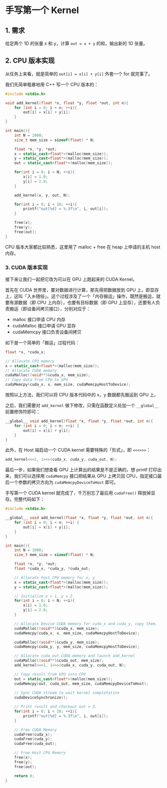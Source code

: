 # 手写第一个 Kernel 

## 1. 需求

给定两个 1D 的张量 x 和 y，计算 `out = x + y` 的和，输出新的 1D 张量。

## 2. CPU 版本实现

从任务上来看，就是简单的 `out[i] = x[i] + y[i]` 外套一个 for 就完事了。

我们先简单粗暴地用 C++ 写一个 CPU 版本的：

```cpp
#include <stdio.h>

void add_kernel(float *x, float *y, float *out, int n){
    for (int i = 0; i < n; ++i){
        out[i] = x[i] + y[i];
    }
}

int main(){
    int N = 1000;
    size_t mem_size = sizeof(float) * N;

    float *x, *y, *out;
    x = static_cast<float*>(malloc(mem_size));
    y = static_cast<float*>(malloc(mem_size));
    out = static_cast<float*>(malloc(mem_size));

    for(int i = 0; i < N; ++i){
        x[i] = 1.0;
        y[i] = 2.0;
    }

    add_kernel(x, y, out, N);

    for(int i = 0; i < 10; ++i){
        printf("out[%d] = %.3f\n", i, out[i]);
    }

    free(x);
    free(y);
    free(out);
}
```

CPU 版本大家都比较熟悉，这里用了 malloc + free 在 heap 上申请的主机 host 内存。

### 3. CUDA 版本实现

接下来让我们一起把它改为可以在 GPU 上跑起来的 CUDA Kernel。

首先在 CUDA 世界里，要对数据进行计算，那先得把数据放到 GPU 上，即显存上，这叫「入乡随俗」。这个过程涉及了一个「内存搬运」操作，既然是搬运，就要有源数据（即 CPU 上内存），也要有目标数据（即 GPU 上显存），还要有人负责搬运（即设备间拷贝接口），分别对应于：

+ malloc 接口申请 CPU 内存
+ cudaMalloc 接口申请 GPU 显存
+ cudaMemcpy 接口负责设备间拷贝

如下是一个简单的「搬运」过程代码：

```cpp
float *x, *cuda_x;

// Allocate CPU memory
x = static_cast<float*>(malloc(mem_size));
// Allocate CUDA memory
cudaMalloc((void**)&cuda_x, mem_size);
// Copy data from CPU to GPU
cudaMemcpy(cuda_x, x, mem_size, cudaMemcpyHostToDevice);
```

按照以上方法，我们可以将 CPU 版本代码中的 x，y 数据都先搬运到 GPU 上。

之后，我们需要对 `add_kernel` 做下修改，只需在函数定义处加一个 `__global__` 前置修饰符即可：

```cpp
__global__ void add_kernel(float *x, float *y, float *out, int n){
    for (int i = 0; i < n; ++i) {
        out[i] = x[i] + y[i];
    }
}
```

此外，在 Host 端启动一个 CUDA kernel 需要特殊的「形式」，即 `<<<>>>`：
```cpp
add_kernel<<<1, 1>>>(cuda_x, cuda_y, cuda_out, N);
```

最后一步，如果我们想查看 GPU 上计算出的结果是不是正确的，想 printf 打印出来，我们可以选择用 `cudaMemcpy` 接口把结果从 GPU 上拷贝回 CPU，指定接口最后一个参数的拷贝方向为 `cudaMemcpyDeviceToHost` 即可。

手写第一个 CUDA kernel 就完成了，千万别忘了最后用 `cudaFree()` 释放掉显存。完整代码如下：

```cpp
#include <stdio.h>

__global__ void add_kernel(float *x, float *y, float *out, int n){
    for (int i = 0; i < n; ++i) {
        out[i] = x[i] + y[i];
    }
}

int main(){
    int N = 1000;
    size_t mem_size = sizeof(float) * N;

    float *x, *y, *out;
    float *cuda_x, *cuda_y, *cuda_out;

    // Allocate host CPU memory for x, y
    x = static_cast<float*>(malloc(mem_size));
    y = static_cast<float*>(malloc(mem_size));

    // Initialize x = 1, y = 2
    for(int i = 0; i < N; ++i){
        x[i] = 1.0;
        y[i] = 2.0;
    }

    // Allocate Device CUDA memory for cuda_x and cuda_y, copy them.
    cudaMalloc((void**)&cuda_x, mem_size);
    cudaMemcpy(cuda_x, x, mem_size, cudaMemcpyHostToDevice);

    cudaMalloc((void**)&cuda_y, mem_size);
    cudaMemcpy(cuda_y, y, mem_size, cudaMemcpyHostToDevice);

    // Allocate cuda_out CUDA memory and launch add_kernel
    cudaMalloc((void**)&cuda_out, mem_size);
    add_kernel<<<1, 1>>>(cuda_x, cuda_y, cuda_out, N);

    // Copy result from GPU into CPU
    out = static_cast<float*>(malloc(mem_size));
    cudaMemcpy(out, cuda_out, mem_size, cudaMemcpyDeviceToHost);
    
    // Sync CUDA stream to wait kernel completation
    cudaDeviceSynchronize();

    // Print result and checkout out = 3.
    for(int i = 0; i < 10; ++i){
        printf("out[%d] = %.3f\n", i, out[i]);
    }

    // Free CUDA Memory
    cudaFree(cuda_x);
    cudaFree(cuda_y);
    cudaFree(cuda_out);

    // Free Host CPU Memory
    free(x);
    free(y);
    free(out);

    return 0;
}
```